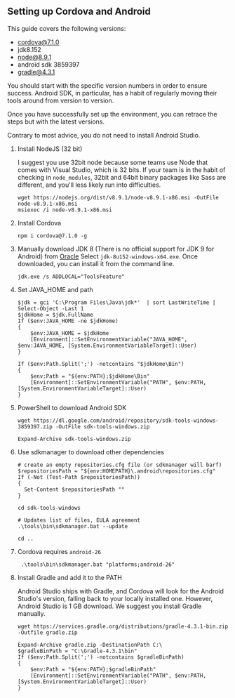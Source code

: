 Setting up Cordova and Android
-------------------------------

This guide covers the following versions:

- cordova@7.1.0
- jdk8.152
- node@8.9.1
- android sdk 3859397
- gradle@4.3.1

You should start with the specific version numbers in order to ensure success. Android SDK, in particular,
has a habit of regularly moving their tools around from version to version.

Once you have successfully set up the environment, you can retrace the steps but with the latest versions.

Contrary to most advice, you do not need to install Android Studio.

1. Install NodeJS (32 bit)

   I suggest you use 32bit node because some teams use Node that comes with Visual Studio, which is 32 bits.
   If your team is in the habit of checking in `node_modules`, 32bit and 64bit binary packages like Sass 
   are different, and you'll less likely run into difficulties.
   
       wget https://nodejs.org/dist/v8.9.1/node-v8.9.1-x86.msi -OutFile node-v8.9.1-x86.msi
       msiexec /i node-v8.9.1-x86.msi
    
2. Install Cordova

       npm i cordova@7.1.0 -g

3. Manually download JDK 8 (There is no official support for JDK 9 for Android)
   from [Oracle](http://www.oracle.com/technetwork/java/javase/downloads/jdk8-downloads-2133151.html)
   Select `jdk-8u152-windows-x64.exe`. Once downloaded, you can install it from the command line.
   
       jdk.exe /s ADDLOCAL="ToolsFeature"
   
4. Set JAVA_HOME and path

       $jdk = gci 'C:\Program Files\Java\jdk*'  | sort LastWriteTime | Select-Object -Last 1
       $jdkHome = $jdk.FullName
       If ($env:JAVA_HOME -ne $jdkHome)
       {
           $env:JAVA_HOME = $jdkHome
           [Environment]::SetEnvironmentVariable("JAVA_HOME", $env:JAVA_HOME, [System.EnvironmentVariableTarget]::User)
       }
       
       If ($env:Path.Split(';') -notcontains "$jdkHome\Bin")
       {
           $env:Path = "${env:PATH};$jdkHome\Bin"
           [Environment]::SetEnvironmentVariable("PATH", $env:PATH, [System.EnvironmentVariableTarget]::User)
       }
       
5. PowerShell to download Android SDK

       wget https://dl.google.com/android/repository/sdk-tools-windows-3859397.zip -OutFile sdk-tools-windows.zip
    
       Expand-Archive sdk-tools-windows.zip
    
3. Use sdkmanager to download other dependencies

       # create an empty repositories.cfg file (or sdkmanager will barf)
       $repositoriesPath = "${env:HOMEPATH}\.android\repositories.cfg"
       If (-Not (Test-Path $repositoriesPath))
       {
         Set-Content $repositoriesPath ""
       }
     
       cd sdk-tools-windows
    
       # Updates list of files, EULA agreement
       .\tools\bin\sdkmanager.bat --update
     
       cd ..
       
4. Cordova requires `android-26`

        .\tools\bin\sdkmanager.bat "platforms;android-26"

7. Install Gradle and add it to the PATH

   Android Studio ships with Gradle, and Cordova will look for the Android Studio's version, falling back
   to your locally installed one. However, Android Studio is 1 GB download. We suggest you install Gradle manually.
   
       wget https://services.gradle.org/distributions/gradle-4.3.1-bin.zip -Outfile gradle.zip
       
       Expand-Archive gradle.zip -DestinationPath C:\
       $gradleBinPath = "C:\Gradle-4.3.1\bin"
       If ($env:Path.Split(';') -notcontains $gradleBinPath)
       {
           $env:Path = "${env:PATH};$gradleBinPath"
           [Environment]::SetEnvironmentVariable("PATH", $env:PATH, [System.EnvironmentVariableTarget]::User)
       }
       
